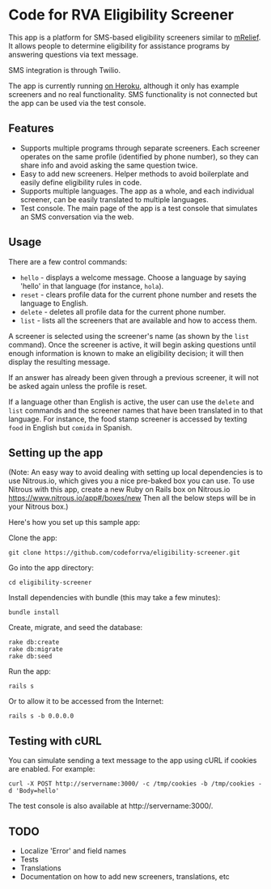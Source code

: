 # Code for RVA Eligibility Screener

This app is a platform for SMS-based eligibility screeners similar to [mRelief](http://www.mrelief.com/). It allows people to determine eligibility for assistance programs by answering questions via text message.

SMS integration is through Twilio.

The app is currently running [on Heroku](https://rva-screener.herokuapp.com/), although it only has example screeners and no real functionality. SMS functionality is not connected but the app can be used via the test console.

## Features

* Supports multiple programs through separate screeners. Each screener operates on the same profile (identified by phone number), so they can share info and avoid asking the same question twice.
* Easy to add new screeners. Helper methods to avoid boilerplate and easily define eligibility rules in code.
* Supports multiple languages. The app as a whole, and each individual screener, can be easily translated to multiple languages.
* Test console. The main page of the app is a test console that simulates an SMS conversation via the web.

## Usage

There are a few control commands:

* `hello` - displays a welcome message. Choose a language by saying 'hello' in that language (for instance, `hola`).
* `reset` - clears profile data for the current phone number and resets the language to English.
* `delete` - deletes all profile data for the current phone number.
* `list` - lists all the screeners that are available and how to access them.

A screener is selected using the screener's name (as shown by the `list` command). Once the screener is active, it will begin asking questions until enough information is known to make an eligibility decision; it will then display the resulting message.

If an answer has already been given through a previous screener, it will not be asked again unless the profile is reset.

If a language other than English is active, the user can use the `delete` and `list` commands and the screener names that have been translated in to that language.  For instance, the food stamp screener is accessed by texting `food` in English but `comida` in Spanish.

## Setting up the app

(Note: An easy way to avoid dealing with setting up local dependencies is to use Nitrous.io, which gives you a nice pre-baked box you can use. To use Nitrous with this app, create a new Ruby on Rails box on Nitrous.io https://www.nitrous.io/app#/boxes/new Then all the below steps will be in your Nitrous box.)

Here's how you set up this sample app:

Clone the app:

`git clone https://github.com/codeforrva/eligibility-screener.git`

Go into the app directory:

`cd eligibility-screener`

Install dependencies with bundle (this may take a few minutes):

`bundle install`

Create, migrate, and seed the database:

```
rake db:create
rake db:migrate
rake db:seed
```

Run the app:

`rails s`

Or to allow it to be accessed from the Internet:

`rails s -b 0.0.0.0`

## Testing with cURL

You can simulate sending a text message to the app using cURL if cookies are enabled. For example:

`curl -X POST http://servername:3000/ -c /tmp/cookies -b /tmp/cookies -d 'Body=hello'`

The test console is also available at http://servername:3000/.

## TODO

* Localize 'Error' and field names
* Tests
* Translations
* Documentation on how to add new screeners, translations, etc
